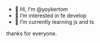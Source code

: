 - 👋 Hi, I’m @yoykertom
- 👀 I’m interested in fe develop
- 🌱 I’m currently learning js and ts

thanks for everyone.
